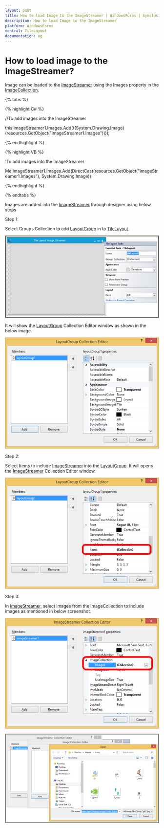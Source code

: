 ```yaml
---
layout: post
title: How to load Image to the ImageStreamer | WindowsForms | Syncfusion
description: How to load Image to the ImageStreamer
platform: WindowsForms
control: TileLayout 
documentation: ug
---
```



# How to load image to the ImageStreamer?

Image can be loaded to the [ImageStreamer](https://help.syncfusion.com/cr/windowsforms/Syncfusion.Windows.Forms.Tools.ImageStreamer.html) using the Images property in the [ImageCollection](https://help.syncfusion.com/cr/windowsforms/Syncfusion.Windows.Forms.Tools.ImageStreamer.html#Syncfusion_Windows_Forms_Tools_ImageStreamer_ImageCollection).

{% tabs %}

{% highlight C# %}

//To add images into the ImageStreamer 

this.imageStreamer1.Images.Add(((System.Drawing.Image)(resources.GetObject("imageStreamer1.Images")))); 

{% endhighlight %}


{% highlight VB %}

'To add images into the ImageStreamer 

Me.imageStreamer1.Images.Add(DirectCast(resources.GetObject("imageStreamer1.Images"), System.Drawing.Image))
 
{% endhighlight %}

{% endtabs %}

Images are added into the [ImageStreamer](https://help.syncfusion.com/cr/windowsforms/Syncfusion.Windows.Forms.Tools.ImageStreamer.html) through designer using below steps 

Step 1: 

Select Groups Collection to add [LayoutGroup](https://help.syncfusion.com/cr/windowsforms/Syncfusion.Windows.Forms.Tools.LayoutGroup.html) in to [TileLayout](https://help.syncfusion.com/cr/windowsforms/Syncfusion.Windows.Forms.Tools.TileLayout.html). 

![Select groups collection](How-to-load-Image-to-the-ImageStreamer_images/GroupCollection.png)

It will show the [LayoutGroup](https://help.syncfusion.com/cr/windowsforms/Syncfusion.Windows.Forms.Tools.LayoutGroup.html) Collection Editor window as shown in the below image.

![Add layout group](How-to-load-Image-to-the-ImageStreamer_images/LayoutGroup.png)

Step 2:

Select Items to include [ImageStreamer](https://help.syncfusion.com/cr/windowsforms/Syncfusion.Windows.Forms.Tools.ImageStreamer.html) into the [LayoutGroup](https://help.syncfusion.com/cr/windowsforms/Syncfusion.Windows.Forms.Tools.LayoutGroup.html). It will opens the [ImageStreamer](https://help.syncfusion.com/cr/windowsforms/Syncfusion.Windows.Forms.Tools.ImageStreamer.html) Collection Editor window.

![Select items](How-to-load-Image-to-the-ImageStreamer_images/ItemCollection.png)

Step 3: 
 
In [ImageStreamer](https://help.syncfusion.com/cr/windowsforms/Syncfusion.Windows.Forms.Tools.ImageStreamer.html), select Images from the ImageCollection to include images as mentioned in below screenshot. 

![Select images collection](How-to-load-Image-to-the-ImageStreamer_images/ImageStreamer.png)

![Add custom image](How-to-load-Image-to-the-ImageStreamer_images/AddImage.png)
